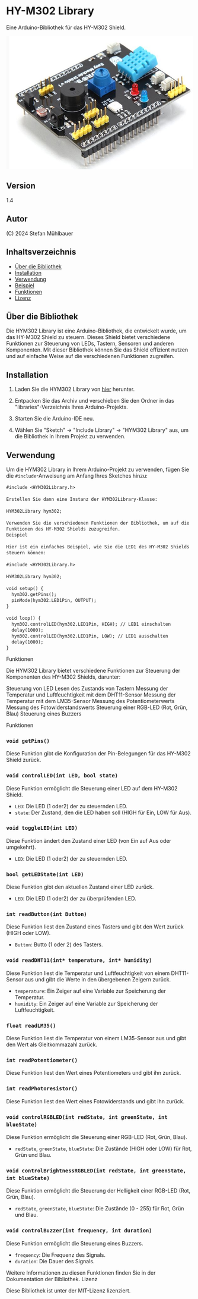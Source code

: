 # HY-M302 Library

Eine Arduino-Bibliothek für das HY-M302 Shield.

![Image text](/HY-M302.jpg)

## Version

1.4

## Autor

(C) 2024 Stefan Mühlbauer

## Inhaltsverzeichnis

- [Über die Bibliothek](#über-die-bibliothek)
- [Installation](#installation)
- [Verwendung](#verwendung)
- [Beispiel](#beispiel)
- [Funktionen](#funktionen)
- [Lizenz](#lizenz)

## Über die Bibliothek

Die HYM302 Library ist eine Arduino-Bibliothek, die entwickelt wurde, um das HY-M302 Shield zu steuern. Dieses Shield bietet verschiedene Funktionen zur Steuerung von LEDs, Tastern, Sensoren und anderen Komponenten. Mit dieser Bibliothek können Sie das Shield effizient nutzen und auf einfache Weise auf die verschiedenen Funktionen zugreifen.

## Installation

1. Laden Sie die HYM302 Library von [hier](https://github.com/StMB2023/HYM302Library/archive/refs/heads/main.zip) herunter.

2. Entpacken Sie das Archiv und verschieben Sie den Ordner in das "libraries"-Verzeichnis Ihres Arduino-Projekts.

3. Starten Sie die Arduino-IDE neu.

4. Wählen Sie "Sketch" -> "Include Library" -> "HYM302 Library" aus, um die Bibliothek in Ihrem Projekt zu verwenden.

## Verwendung

Um die HYM302 Library in Ihrem Arduino-Projekt zu verwenden, fügen Sie die `#include`-Anweisung am Anfang Ihres Sketches hinzu:

```
#include <HYM302Library.h>

Erstellen Sie dann eine Instanz der HYM302Library-Klasse:

HYM302Library hym302;

Verwenden Sie die verschiedenen Funktionen der Bibliothek, um auf die Funktionen des HY-M302 Shields zuzugreifen.
Beispiel

Hier ist ein einfaches Beispiel, wie Sie die LED1 des HY-M302 Shields steuern können:

#include <HYM302Library.h>

HYM302Library hym302;

void setup() {
  hym302.getPins();
  pinMode(hym302.LED1Pin, OUTPUT);
}

void loop() {
  hym302.controlLED(hym302.LED1Pin, HIGH); // LED1 einschalten
  delay(1000);
  hym302.controlLED(hym302.LED1Pin, LOW); // LED1 ausschalten
  delay(1000);
}

```


Funktionen

Die HYM302 Library bietet verschiedene Funktionen zur Steuerung der Komponenten des HY-M302 Shields, darunter:

Steuerung von LED
Lesen des Zustands von Tastern
Messung der Temperatur und Luftfeuchtigkeit mit dem DHT11-Sensor
    Messung der Temperatur mit dem LM35-Sensor
    Messung des Potentiometerwerts
    Messung des Fotowiderstandswerts
    Steuerung einer RGB-LED (Rot, Grün, Blau)
    Steuerung eines Buzzers

Funktionen
### `void getPins()`

Diese Funktion gibt die Konfiguration der Pin-Belegungen für das HY-M302 Shield zurück.

### `void controlLED(int LED, bool state)`

Diese Funktion ermöglicht die Steuerung einer LED auf dem HY-M302 Shield.

- `LED`: Die LED (1 oder2) der zu steuernden LED.
- `state`: Der Zustand, den die LED haben soll (HIGH für Ein, LOW für Aus).

### `void toggleLED(int LED)`

Diese Funktion ändert den Zustand einer LED (von Ein auf Aus oder umgekehrt).

- `LED`: Die LED (1 oder2) der zu steuernden LED.

### `bool getLEDState(int LED)`

Diese Funktion gibt den aktuellen Zustand einer LED zurück.

- `LED`: Die LED (1 oder2) der zu überprüfenden LED.

### `int readButton(int Button)`

Diese Funktion liest den Zustand eines Tasters und gibt den Wert zurück (HIGH oder LOW).

- `Button`: Butto (1 oder 2) des Tasters.

### `void readDHT11(int* temperature, int* humidity)`

Diese Funktion liest die Temperatur und Luftfeuchtigkeit von einem DHT11-Sensor aus und gibt die Werte in den übergebenen Zeigern zurück.

- `temperature`: Ein Zeiger auf eine Variable zur Speicherung der Temperatur.
- `humidity`: Ein Zeiger auf eine Variable zur Speicherung der Luftfeuchtigkeit.

### `float readLM35()`

Diese Funktion liest die Temperatur von einem LM35-Sensor aus und gibt den Wert als Gleitkommazahl zurück.

### `int readPotentiometer()`

Diese Funktion liest den Wert eines Potentiometers und gibt ihn zurück.

### `int readPhotoresistor()`

Diese Funktion liest den Wert eines Fotowiderstands und gibt ihn zurück.

### `void controlRGBLED(int redState, int greenState, int blueState)`

Diese Funktion ermöglicht die Steuerung einer RGB-LED (Rot, Grün, Blau).

- `redState`, `greenState`, `blueState`: Die Zustände (HIGH oder LOW) für Rot, Grün und Blau.

### `void controlBrightnessRGBLED(int redState, int greenState, int blueState)`

Diese Funktion ermöglicht die Steuerung der Helligkeit einer RGB-LED (Rot, Grün, Blau).

- `redState`, `greenState`, `blueState`: Die Zustände (0 - 255) für Rot, Grün und Blau.


	
### `void controlBuzzer(int frequency, int duration)`

Diese Funktion ermöglicht die Steuerung eines Buzzers.

- `frequency`: Die Frequenz des Signals.
- `duration`: Die Dauer des Signals.

Weitere Informationen zu diesen Funktionen finden Sie in der Dokumentation der Bibliothek.
Lizenz

Diese Bibliothek ist unter der MIT-Lizenz lizenziert.
